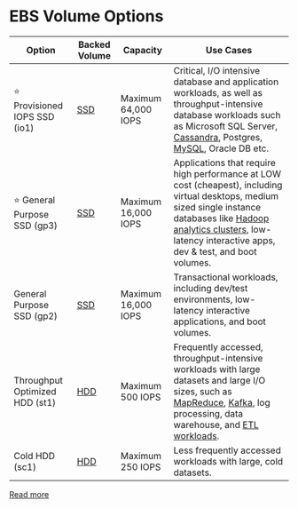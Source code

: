 # EBS Volume Options

| Option                            | Backed Volume                                              | Capacity            | Use Cases                                                                                                                                                                                                                                                                                                                                 |
|-----------------------------------|------------------------------------------------------------|---------------------|-------------------------------------------------------------------------------------------------------------------------------------------------------------------------------------------------------------------------------------------------------------------------------------------------------------------------------------------|
| :star: Provisioned IOPS SSD (io1) | [SSD](../../../../6_DatabaseServices/Glossaries/StorageOptions.md) | Maximum 64,000 IOPS | Critical, I/O intensive database and application workloads, as well as throughput-intensive database workloads such as Microsoft SQL Server, [Cassandra](../../../../6_DatabaseServices/NoSQL-Databases/WideColumnDB/ApacheCasandra.md), Postgres, [MySQL](), Oracle DB etc.                                                   |
| :star: General Purpose SSD (gp3)  | [SSD](../../../../6_DatabaseServices/Glossaries/StorageOptions.md) | Maximum 16,000 IOPS | Applications that require high performance at LOW cost (cheapest), including virtual desktops, medium sized single instance databases like [Hadoop analytics clusters](../../../../8_BigDataServices/ETLServices/BatchProcessing/ApacheHadoop/Readme.md), low-latency interactive apps, dev & test, and boot volumes.         |
| General Purpose SSD (gp2)         | [SSD](../../../../6_DatabaseServices/Glossaries/StorageOptions.md) | Maximum 16,000 IOPS | Transactional workloads, including dev/test environments, low-latency interactive applications, and boot volumes.                                                                                                                                                                                                                         |
| Throughput Optimized HDD (st1)    | [HDD](../../../../6_DatabaseServices/Glossaries/StorageOptions.md) | Maximum 500 IOPS    | Frequently accessed, throughput-intensive workloads with large datasets and large I/O sizes, such as [MapReduce](../../../../8_BigDataServices/Glossaries/MapReduce.md), [Kafka](../../../../7_MessageBrokers/Kafka/Readme.md), log processing, data warehouse, and [ETL workloads](). |
| Cold HDD (sc1)                    | [HDD](../../../../6_DatabaseServices/Glossaries/StorageOptions.md) | Maximum 250 IOPS    | Less frequently accessed workloads with large, cold datasets.                                                                                                                                                                                                                                                                             |

[Read more](https://docs.aws.amazon.com/AWSEC2/latest/UserGuide/ebs-volume-types.html)